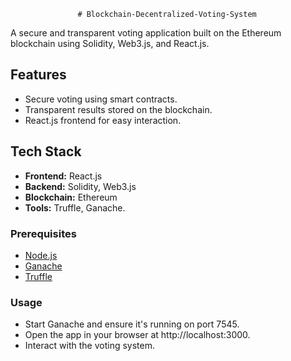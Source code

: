                    # Blockchain-Decentralized-Voting-System

A secure and transparent voting application built on the Ethereum blockchain using Solidity, Web3.js, and React.js.

## Features
- Secure voting using smart contracts.
- Transparent results stored on the blockchain.
- React.js frontend for easy interaction.

## Tech Stack
- **Frontend:** React.js
- **Backend:** Solidity, Web3.js
- **Blockchain:** Ethereum
- **Tools:** Truffle, Ganache.

### Prerequisites
- [Node.js](https://nodejs.org/)
- [Ganache](https://trufflesuite.com/ganache/)
- [Truffle](https://trufflesuite.com/)

### Usage
- Start Ganache and ensure it's running on port 7545.
- Open the app in your browser at http://localhost:3000.
- Interact with the voting system.
